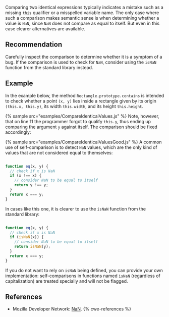 Comparing two identical expressions typically indicates a mistake such as a missing `this` qualifier or a misspelled variable name. The only case where such a comparison makes semantic sense is when determining whether a value is `NaN`, since `NaN` does not compare as equal to itself. But even in this case clearer alternatives are available.


## Recommendation
Carefully inspect the comparison to determine whether it is a symptom of a bug. If the comparison is used to check for `NaN`, consider using the `isNaN` function from the standard library instead.


## Example
In the example below, the method `Rectangle.prototype.contains` is intended to check whether a point `(x, y)` lies inside a rectangle given by its origin `(this.x, this.y)`, its width `this.width`, and its height `this.height`.

{% sample src="examples/CompareIdenticalValues.js" %}
Note, however, that on line 11 the programmer forgot to qualify `this.y`, thus ending up comparing the argument `y` against itself. The comparison should be fixed accordingly:

{% sample src="examples/CompareIdenticalValuesGood.js" %}
A common use of self-comparison is to detect `NaN` values, which are the only kind of values that are not considered equal to themselves:

```javascript

function eq(x, y) {
  // check if x is NaN
  if (x !== x) {
    // consider NaN to be equal to itself
    return y !== y;
  }
  return x === y;
}

```
In cases like this one, it is clearer to use the `isNaN` function from the standard library:

```javascript

function eq(x, y) {
  // check if x is NaN
  if (isNaN(x)) {
    // consider NaN to be equal to itself
    return isNaN(y);
  }
  return x === y;
}

```
If you do not want to rely on `isNaN` being defined, you can provide your own implementation: self-comparisons in functions named `isNaN` (regardless of capitalization) are treated specially and will not be flagged.


## References
* Mozilla Developer Network: [NaN](https://developer.mozilla.org/en-US/docs/Web/JavaScript/Reference/Global_Objects/NaN).
{% cwe-references %}
